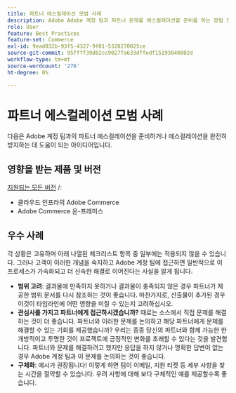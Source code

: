 ```yaml
---
title: 파트너 에스컬레이션 모범 사례
description: Adobe Adobe 계정 팀과 파트너 문제를 에스컬레이션할 준비를 하는 방법 또는 에스컬레이션을 방지하는 방법을 알아봅니다.
role: User
feature: Best Practices
feature-set: Commerce
exl-id: 9ead032b-93f5-4327-9f01-5320270025ce
source-git-commit: 95ffff39d82cc9027fa633dffedf15193040802d
workflow-type: tm+mt
source-wordcount: '276'
ht-degree: 0%

---
```


# 파트너 에스컬레이션 모범 사례

다음은 Adobe 계정 팀과의 파트너 에스컬레이션을 준비하거나 에스컬레이션을 완전히 방지하는 데 도움이 되는 아이디어입니다.

## 영향을 받는 제품 및 버전

[지원되는 모든 버전](../../../release/versions.md) /:

* 클라우드 인프라의 Adobe Commerce
* Adobe Commerce 온-프레미스

## 우수 사례

각 상황은 고유하며 아래 나열된 체크리스트 항목 중 일부에는 적용되지 않을 수 있습니다. 그러나 고객이 이러한 개념을 숙지하고 Adobe 계정 팀에 접근하면 일반적으로 이 프로세스가 가속화되고 더 신속한 해결로 이어진다는 사실을 알게 됩니다.

* **범위 고려**: 결과물에 만족하지 못하거나 결과물이 충족되지 않은 경우 파트너가 제공한 범위 문서를 다시 참조하는 것이 좋습니다. 마찬가지로, 산출물이 추가된 경우 이것이 타임라인에 어떤 영향을 미칠 수 있는지 고려하십시오.
* **관심사를 가지고 파트너에게 접근하시겠습니까?** 때로는 소스에서 직접 문제를 해결하는 것이 더 좋습니다. 파트너와 이러한 문제를 논의하고 해당 파트너에게 문제를 해결할 수 있는 기회를 제공했습니까? 우리는 종종 당신의 파트너와 함께 가능한 한 개방적이고 투명한 것이 프로젝트에 긍정적인 변화를 초래할 수 있다는 것을 발견합니다. 파트너와 문제를 해결하려고 했지만 응답을 하지 않거나 명확한 답변이 없는 경우 Adobe 계정 팀과 이 문제를 논의하는 것이 좋습니다.
* **구체화**: 예시가 권장됩니다! 이렇게 하면 팀이 이메일, 지원 티켓 등 세부 사항을 찾는 시간을 절약할 수 있습니다. 우려 사항에 대해 보다 구체적인 예를 제공할수록 좋습니다.
